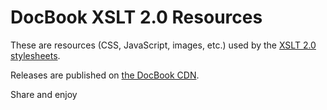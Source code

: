 # DocBook XSLT 2.0 Resources

These are resources (CSS, JavaScript, images, etc.) used by the
[XSLT 2.0 stylesheets](https://github.com/docbook/xslt20-resources).

Releases are published on [the DocBook CDN](http://cdn.docbook.org/).

Share and enjoy
